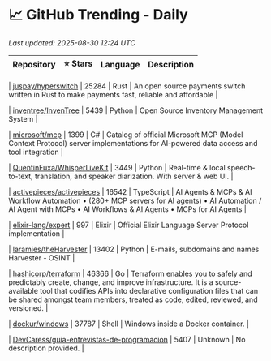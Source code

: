 # 📈 GitHub Trending - Daily

_Last updated: 2025-08-30 12:24 UTC_

| Repository | ⭐ Stars | Language | Description |
|------------|--------:|----------|-------------|

| [juspay/hyperswitch](https://github.com/juspay/hyperswitch) | 25284 | Rust | An open source payments switch written in Rust to make payments fast, reliable and affordable |

| [inventree/InvenTree](https://github.com/inventree/InvenTree) | 5439 | Python | Open Source Inventory Management System |

| [microsoft/mcp](https://github.com/microsoft/mcp) | 1399 | C# | Catalog of official Microsoft MCP (Model Context Protocol) server implementations for AI-powered data access and tool integration |

| [QuentinFuxa/WhisperLiveKit](https://github.com/QuentinFuxa/WhisperLiveKit) | 3449 | Python | Real-time & local speech-to-text, translation, and speaker diarization. With server & web UI. |

| [activepieces/activepieces](https://github.com/activepieces/activepieces) | 16542 | TypeScript | AI Agents & MCPs & AI Workflow Automation • (280+ MCP servers for AI agents) • AI Automation / AI Agent with MCPs • AI Workflows & AI Agents • MCPs for AI Agents |

| [elixir-lang/expert](https://github.com/elixir-lang/expert) | 997 | Elixir | Official Elixir Language Server Protocol implementation |

| [laramies/theHarvester](https://github.com/laramies/theHarvester) | 13402 | Python | E-mails, subdomains and names Harvester - OSINT |

| [hashicorp/terraform](https://github.com/hashicorp/terraform) | 46366 | Go | Terraform enables you to safely and predictably create, change, and improve infrastructure. It is a source-available tool that codifies APIs into declarative configuration files that can be shared amongst team members, treated as code, edited, reviewed, and versioned. |

| [dockur/windows](https://github.com/dockur/windows) | 37787 | Shell | Windows inside a Docker container. |

| [DevCaress/guia-entrevistas-de-programacion](https://github.com/DevCaress/guia-entrevistas-de-programacion) | 5407 | Unknown | No description provided. |
